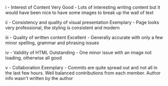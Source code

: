 i - Interest of Content
Very Good - Lots of interesting writing content but it would have been nice to have some images to break up the wall of text

ii - Consistency and quality of visual presentation
Exemplary - Page looks very professional, the styling is consistent and modern

iii - Quality of written content
Excellent - Generally accurate with only a few minor spelling, grammar and phrasing issues

iv - Validity of HTML
Outstanding - One minor issue with an image not loading, otherwise all good

v - Collaboration
Exemplary - Commits are quite spread out and not all in the last few hours. Well balanced contributions from each member. Author info
wasn't written by the author


